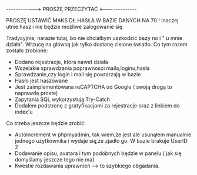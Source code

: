 ------------> PROSZĘ PRZECZYTAĆ <-------------



PROSZĘ USTAWIĆ MAKS DŁ.HASŁA W BAZIE DANYCH NA 70 ! Inaczej utnie hasz i nie będzie możliwe zalogowanie się


Tradycyjnie, narazie tutaj, bo nie chciałbym uszkodzić bazy no i " u mnie działa". Wrzucę na główną jak tylko dostanę zielone światło. 
Co tym razem zostało zrobione:

- Dodano rejestracje, która nawet działa 
- Wszelakie sprawdzania poprawnosci maila,loginu,hasła 
- Sprawdzanie,czy login i mail się powtarzają w bazie 
- Hasło jest haszowane 
- Jest zaimplementowana reCAPTCHA od Google ( swoją drogą to naprawdę proste)
- Zapytania SQL wykorzystują Try-Catch 
- Dodałem podstronę z gratyfikacjami za rejestracje oraz z linkiem do index'u 

Co trzeba jeszcze będzie zrobić:
- AutoIncrement w phpmyadmin, tak wiem,że jest ale usunąłem manualnie jednego użytkownika i wydaje się,że zjadło go. W bazie brakuje UserID 2
- Dodawanie opisu, avatara i tym podobnych będzie w panelu ( jak się domyślamy jeszcze tego nie ma) 
- Kwestie rozdawania uprawnień --> to szybkiego obgadania.

